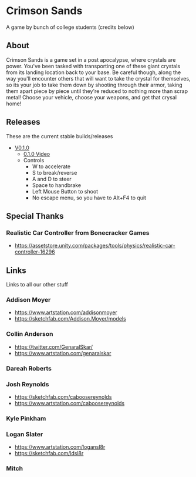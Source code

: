 # Crimson Sands
A game by bunch of college students (credits below)

## About
Crimson Sands is a game set in a post apocalypse, where crystals are power. You've been tasked with transporting one of these giant crystals from its landing location back to your base. Be careful though, along the way you'll encounter others that will want to take the crystal for themselves, so its your job to take them down by shooting through their armor, taking them apart piece by piece until they're reduced to nothing more than scrap metal! Choose your vehicle, choose your weapons, and get that crysal home!

## Releases
These are the current stable builds/releases
- [V0.1.0](https://drive.google.com/file/d/16lFl2HQKqc4FfFLB7sl5i4gXDIhMRops/view)
  - [0.1.0 Video](https://youtu.be/tvedBjCEEF8)
  - Controls
      - W to accelerate
      - S to break/reverse
      - A and D to steer
      - Space to handbrake
      - Left Mouse Button to shoot
      - No escape menu, so you have to Alt+F4 to quit

## Special Thanks
### Realistic Car Controller from Bonecracker Games
- https://assetstore.unity.com/packages/tools/physics/realistic-car-controller-16296

## Links
Links to all our other stuff
### Addison Moyer
- https://www.artstation.com/addisonmoyer
- https://sketchfab.com/Addison.Moyer/models

### Collin Anderson
- https://twitter.com/GenaralSkar/
- https://www.artstation.com/genaralskar

### Dareah Roberts

### Josh Reynolds
- https://sketchfab.com/caboosereynolds
- https://www.artstation.com/caboosereynolds

### Kyle Pinkham

### Logan Slater
- https://www.artstation.com/logansl8r
- https://sketchfab.com/ldsl8r

### Mitch


